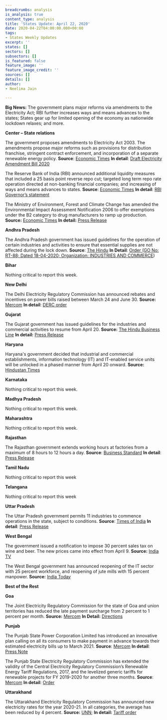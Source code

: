 ```yaml
---
breadcrumbs: analysis
is_analysis: true
content_type: analysis
title: 'States Update: April 22, 2020'
date: 2020-04-22T04:00:00.000+00:00
tags:
- States Weekly Updates
excerpt: ''
states: []
sectors: []
subsectors: []
is_featured: false
feature_image: ''
feature_image_credit: ''
sources: []
details: []
author:
- Neelima Jain

---
```

**Big News:** The government plans major reforms via amendments to the Electricity Act; RBI further increases ways and means advances to the states; States gear up for limited opening of the economy as nationwide lockdown relaxes; and more.

**Center – State relations**

The government proposes amendments to Electricity Act 2003. The amendments propose major reforms such as provisions for distribution franchise, stringent contract enforcement, and incorporation of a separate renewable energy policy. **Source**: [Economic Times](https://economictimes.indiatimes.com/news/economy/policy/power-ministry-brings-new-draft-of-electricity-amendment-bill/articleshow/75220967.cms) **In detail**: [Draft Electricity Amendment Bill 2020](https://powermin.nic.in/sites/default/files/webform/notices/Draft_Electricity_Amendment_Bill_2020_for_comments.pdf)

The Reserve Bank of India (RBI) announced additional liquidity measures that included a 25 basis point reverse repo cut; targeted long term repo rate operation directed at non-banking financial companies; and increasing of ways and means advances to states. **Source**: [Economic Times](https://economictimes.indiatimes.com/news/economy/policy/rbi-announces-second-tranche-of-liquidity-boost-cuts-reverse-repo-by-25-basis-points-special-tltro-for-nbfcs-mid-sized-corporates/articleshow/75193089.cms) **In detail**: [RBI Governor’s statement](https://www.rbi.org.in/Scripts/bs_viewcontent.aspx?Id=3853)

The Ministry of Environment, Forest and Climate Change has amended the Environmental Impact Assessment Notification 2006 to offer exemptions under the B2 category to drug manufacturers to ramp up production. **Source:** [Economic Times](https://health.economictimes.indiatimes.com/news/pharma/govt-taking-measures-to-ramp-up-drug-production-official/75174039) **In detail:** [Press Release](https://pib.gov.in/newsite/PrintRelease.aspx?relid=202284)

**Andhra Pradesh**

The Andhra Pradesh government has issued guidelines for the operation of certain industries and activities to ensure that essential supplies are not affected during the lock down. **Source**: [The Hindu](https://www.thehindu.com/news/national/andhra-pradesh/ap-allows-some-sectors-to-wok-in-lock-down/article31381999.ece) **In Detail**: [Order (GO No: RT-88; Dated 18-04-2020; Organization: INDUSTRIES AND COMMERCE](https://goir.ap.gov.in/Reports.aspx))

**Bihar**

Nothing critical to report this week.

**New Delhi**

The Delhi Electricity Regulatory Commission has announced rebates and incentives on power bills raised between March 24 and June 30. **Source:** [Mercom](https://mercomindia.com/amid-covid-outbreak-delhi-electricity-consumers/) **In detail**: [DERC order](http://www.derc.gov.in/ordersPetitions/orders/Misc/2020/DERC%20COVID%2019%20ORDER.pdf)

**Gujarat**

The Gujarat government has issued guidelines for the industries and commercial activities to resume from April 20. **Source:** [The Hindu Business Line](https://www.thehindubusinessline.com/news/national/lockdown-gujarat-to-provide-relaxations-for-businesses-from-april-20/article31355853.ece) **In detail:** [Press Release](https://gujaratinformation.net/uploads/article/60JbUdu72sNB11ORJ2F0JYu_xIptXVtF.pdf)

**Haryana**

Haryana's government decided that industrial and commercial establishments, information technology (IT) and IT-enabled service units will be unlocked in a phased manner from April 20 onward. **Source:** [Hindustan Times](https://www.hindustantimes.com/chandigarh/haryana-to-resume-economic-activity-in-phased-manner/story-UbY9O8usTvArMaPgvLGlLI.html)

**Karnataka**

Nothing critical to report this week.

**Madhya Pradesh**

Nothing critical to report this week.

**Maharashtra**

Nothing critical to report this week.

**Rajasthan**

The Rajasthan government extends working hours at factories from a maximum of 8 hours to 12 hours a day. **Source**: [Business Standard](https://www.business-standard.com/article/economy-policy/covid-19-rajasthan-issues-lockdown-rules-to-start-industries-from-april-20-120041900180_1.html) **In detail**: [Press Release](http://dipr.rajasthan.gov.in/content/dipr/en/news-detail.206028.html)

**Tamil Nadu**

Nothing critical to report this week

**Telangana**

Nothing critical to report this week

**Uttar Pradesh**

The Uttar Pradesh government permits 11 industries to commence operations in the state, subject to conditions. **Source**: [Times of India](https://timesofindia.indiatimes.com/city/lucknow/coronavirus-lockdown-up-govt-permits-11-industries-to-operate-from-monday/articleshow/75234941.cms) **In detail**: [Press Release](http://information.up.nic.in/attachments/files/5e9c1ba3-2c10-4374-a55e-1f400af72573.pdf)

**West Bengal**

The government issued a notification to impose 30 percent sales tax on wine and beer. The new prices came into effect from April 9. **Source:** [India TV](https://www.indiatvnews.com/business/news-west-bengal-imposes-30-per-cent-sales-tax-on-liquor-coronavirus-lockdown-607318)

The West Bengal government has announced reopening of the IT sector with 25 percent workforce, and reopening of jute mills with 15 percent manpower. **Source:** [India Today](https://www.indiatoday.in/india/story/in-west-bengal-conditional-relief-from-lockdown-for-it-sector-jute-industry-1668955-2020-04-20)

**Best of the Rest**

**Goa**

The Joint Electricity Regulatory Commission for the state of Goa and union territories has reduced the late payment surcharge from 2 percent to 1 percent per month. **Source:** [Mercom](https://mercomindia.com/lockdown-goa-ut-reduce-late-payment-surcharge/) **In Detail:** [Directions](http://jercuts.gov.in/writereaddata/UploadFile/Relief%20Order%2010th%20April%20copy637221322230125303.pdf)

**Punjab**

The Punjab State Power Corporation Limited has introduced an innovative plan calling on all its consumers to make payment in advance towards their estimated electricity bills up to March 2021. **Source**: [Mercom](https://mercomindia.com/punjab-discoms-receives-%e2%82%b9350-million-advance-payment/) **In detail**: [Press Note](https://www.pspcl.in/2020/04/advance-payment-of-rs-35-crores-deposited-esteemed-consumers-of-pspcl-come-forward-to-help-as-well-as-earn-lucrative-returns-by-advance-payment-of-electricity-bills/)

The Punjab State Electricity Regulatory Commission has extended the validity of the Central Electricity Regulatory Commission’s Renewable Energy Tariff Regulations, 2017, and the levelized generic tariffs for renewable projects for FY 2019-2020 for another three months. **Source**: [Mercom](https://mercomindia.com/punjab-extends-validity-levelized-tariffs-renewables/) **In detail**: [Order](http://pserc.gov.in/pages/Order-in-petition-no-13-of-2020.pdf)

**Uttarakhand**

The Uttarakhand Electricity Regulatory Commission has announced new electricity rates for the year 2020-21. In all categories, the average has been reduced by 4 percent. **Source:** [UNN](https://uttarakhandnewsnetwork.com/2020/04/electricity-tariffs-reduced-in-uttarakhand/); **In detail:** [Tariff order](http://www.uerc.gov.in/press_release_2020-21/upcl/english.pdf)